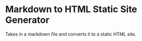 # Markdown to HTML Static Site Generator
Takes in a markdown file and converts it to a static HTML site.
